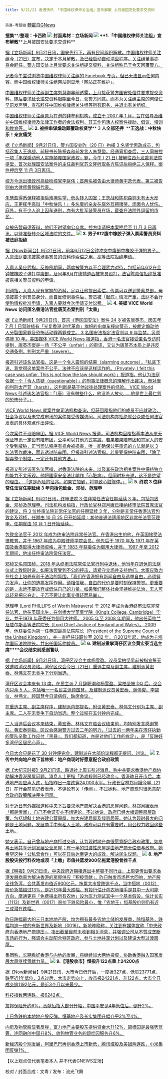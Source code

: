 ```yaml
---
title: 9/21/21 香港快讯 「中国维权律师关注组」宣布解散 上月被国安处要求交资料
---
```

`英喜-粵語組` [轉載自GNews](https://gnews.org/zh-hans/1546116/)

**搜集****/****整理：卡西欧**
![](https://assets.gnews.org/wp-content/uploads/2021/09/921fenmian.jpg)
封面素材：立场新闻
![](https://assets.gnews.org/wp-content/uploads/2021/09/Screen-Shot-2021-09-21-at-10.05.01-AM.png)
**1.****「中国维权律师关注组」宣布解散****上月被国安处要求交资料**

[据【立场新闻】9月21日讯，国安先行下，再有民间组织解散。中国维权律师关注组今（21日）宣布，决定于本月解散，及已经启动自动清盘程序。关注组董事亦将会辞任。警方国安处上月曾要求关注组提交资料，关注组称已于今天回覆警方。](https://www.thestandnews.com/politics/中國維權律師關注組宣佈解散-上月被國安處要求交資料)

[记者今午尝试浏览中国维权律师关注组的 Facebook 专页，但已无法显示任何内容。而中国维权律师关注组网站则显示「网站正在维护」。](https://www.thestandnews.com/politics/中國維權律師關注組宣佈解散-上月被國安處要求交資料)

[中国维权律师关注组副主席刘慧卿早前透露，上月接获警方国安处信件要求提交资料，随后要求延长递交资料限期至今日，获警方同意。而本为关注组主席的何俊仁早前发声明，宣布辞任中国维权律师关注组等所有职务，并退出有关组织。](https://www.thestandnews.com/politics/中國維權律師關注組宣佈解散-上月被國安處要求交資料)

[中国维权律师关注组原为在港的非牟利机构，成立于 2007 年 1 月，旨在倡导及维护中国维权律师及法律工作者的合法权利。其工作包活人权案件援助、倡议、培训和教育等。](https://www.thestandnews.com/politics/中國維權律師關注組宣佈解散-上月被國安處要求交資料)
![](https://assets.gnews.org/wp-content/uploads/2021/09/Screen-Shot-2021-09-21-at-10.05.13-AM.png)
**2. ****被控串谋煽动颠覆政权****贤学**** 3 ****人全部还押****  ****王逸战：中秋快乐！亲友痛哭**

[据【立场新闻】9月21日讯，警方国安处昨（20 日）拘捕 3 名贤学思政成员，包括召集人王逸战、前秘书长陈枳森和前发言人朱慧盈。经通宵扣查后，三人同被控一项「串谋煽动他人实施颠覆国家政权」罪，今午 ( 21 日) 被解往西九龙裁判法院提堂，首次处理国安法案件的主任裁判官苏文隆听取各方陈词后拒绝三人保释。案件押后至 11 月 3日再讯。](https://www.thestandnews.com/court/被控串謀煽動顛覆政權-賢學-3-人全部還押-王逸戰中秋快樂-親友嚎哭)

[控方今派出律政司高级检控官李庭伟；首两名被告由大律师黄宇逸代表，第三被告则由大律师黄锦娟代表。](https://www.thestandnews.com/court/被控串謀煽動顛覆政權-賢學-3-人全部還押-王逸戰中秋快樂-親友嚎哭)

[朱慧盈得悉保释被拒后难掩失望，低头转入囚室；王逸战和陈枳森则未有太大反应，王更挥手高叫「中秋快乐！」多名旁听亲友在庭外互拥嚎哭，场面令人忧伤。庭外，有不少人追上囚车送别，亦有大批军装警员在场，截查在法院外逗留的市民。](https://www.thestandnews.com/court/被控串謀煽動顛覆政權-賢學-3-人全部還押-王逸戰中秋快樂-親友嚎哭)

[众被告暂毋须答辩，他们不时望向公众席。控方申请把本案押后至 11 月 3 日再讯，以待准备转介区域法院的文件。](https://www.thestandnews.com/court/被控串謀煽動顛覆政權-賢學-3-人全部還押-王逸戰中秋快樂-親友嚎哭)
![](https://assets.gnews.org/wp-content/uploads/2021/09/Screen-Shot-2021-09-21-at-10.05.22-AM.png)
**3. ****男子****612****腹中橡胶子弹****入禀索警员资料被法庭拒绝**

[据【Now新闻台】9月21日讯，前年6月12日金钟冲突中腹部中橡胶子弹的男子，入禀法庭要求披露涉事警员的资料作索偿之用，高等法院拒绝申请。](https://news.now.com/home/local/player?newsId=450635)

[入禀人吴应武指，反修例期间，两度被警方以不合理武力对待，包括前年612在金钟被橡胶子弹打中腹部，及同年8月在德辅道西被警员殴打，法官陈嘉信拒绝批准披露相关警员资料的申请。](https://news.now.com/home/local/player?newsId=450635)

[判词指，入禀人现有掌握的资料，足以让他提出索偿，传票可以送到警察总部，毋须披露个别警员身分，而自反修例事件后，警员被「起底」情况严重，法庭不会行使酌情权批准申请，入禀人要就今次申请支付讼费。](https://news.now.com/home/local/player?newsId=450635)
![](https://assets.gnews.org/wp-content/uploads/2021/09/Screen-Shot-2021-09-21-at-10.05.30-AM.png)
**4. ****美媒**** VICE World News ****访问匿名香港法官****批唐英杰案判刑「太重」**

[据【立场新闻】9月20日讯，首宗《港区国安法》案件 24 岁被告唐英杰，因去年 7 月 1 日驾驶插有「光复香港 时代革命」旗帜的电单车撞向警员，被裁定煽动他人分裂国家罪及恐怖活动罪两罪成立。 3 名国安法指定法官判以 9 年监禁，另须停牌 10 年。美国媒体 VICE World News 报道指，香港一名法官接受匿名专访时提到，唐英杰案是一场「不公平（unfair）」的审讯，又认为唐英杰本质上是违反交通条例，判刑太严重（severe）。](https://www.thestandnews.com/politics/美媒-vice-world-news-訪問匿名香港法官-批唐英傑案判刑太重)

[报道引述该名法官指，这是一个令人震惊的结果（alarming outcome），「私底下说，我觉得这单案件不公平，法律不应该是这样运作的。（Privately, I felt this case was unfair. This is not how the law should work）」报道指，他认为法庭依据一个「令人质疑（questionable）」的刑事法律概念的理解作出裁决，而对唐的判刑太严苛（harsh），这判断是基于他过往处理案件的经验。 VICE World News 引述该名法官指：「（唐）没有做些什么，他没杀人放火……他是世上最仁慈的恐怖分子。」](https://www.thestandnews.com/politics/美媒-vice-world-news-訪問匿名香港法官-批唐英傑案判刑太重)

[VICE World News 就案件向司法机构查询，但获回覆指他们的成员不应就政治、社会争议以及未完成审讯的案件接受传媒访问，司法机构亦拒绝就公众或任何法官发表的具体观点作出评论。](https://www.thestandnews.com/politics/美媒-vice-world-news-訪問匿名香港法官-批唐英傑案判刑太重)

[今次案件不设陪审团。据 VICE World News 报道，司法机构回覆指基本法从来无保证审讯一定设有陪审团，公平可以其他方式实践，若果若果陪审团和其家人的安全受到威胁，正当司法程序有机会被损害，唯一能确保公平审讯的方法就是以 3 名法官作裁决，而非透过陪审团。但报道引述法官指，若果要保护陪审团，「除了摒弃整个制度，一定还有其他方法。」](https://www.thestandnews.com/politics/美媒-vice-world-news-訪問匿名香港法官-批唐英傑案判刑太重)

[报道又引述该匿名法官指，对香港法院的未来，以及其在政治相关案件中保持独立的能力不太乐观。他将国家安全法比喻作「心脏病」，但同时补充说，这不是绝望的理由。 「这是危险的征兆。如果它加剧，将导致心脏骤停。」](https://www.thestandnews.com/politics/美媒-vice-world-news-訪問匿名香港法官-批唐英傑案判刑太重)
![](https://assets.gnews.org/wp-content/uploads/2021/09/Screen-Shot-2021-09-21-at-10.05.40-AM.png)
**5. ****终院**** 3 ****位非常任法官任期延续**** 3 ****年****包括包致金、邓桢、范理申**

[据【立场新闻】9月21日讯，终审法院 3 位非常任法官任期延续 3 年，包括包致金、邓桢及范理申。司法机构发稿指，行政长官林郑月娥已接纳终审法院首席法官的建议，将 3 位终审法院非常任法官的任期延续 3 年，分别是非常任香港法官包致金及邓桢，任期由 10 月 25 日开始延续；其他普通法适用地区非常任法官范理申，任期就由 10 月 1 日开始延续。](https://www.thestandnews.com/politics/a終院-3-位非常任法官任期延續-3-年)

[包致金法官于 2012 年成为终审法院非常任法官。在香港出生的他，在英国接受法律教育，并于 1967 年成为中殿律师学院会员。他先后于 1970 年及 1971 年在英国及香港取得大律师资格，并于 1983 年获委任为御用大律师。 1997 年至 2012 年期间，他出任终审法院常任法官。](https://www.thestandnews.com/politics/a終院-3-位非常任法官任期延續-3-年)

[邓桢又名邓国桢，2018 年从终审法院常任法官行列中退休，他当年在退休前法庭仪式上致辞时说，如果法官受到不公的抨击，请紧守立场并支持他们。大家应致力在社会上培养有利于法治的氛围，「我们在香港拥有新闻自由及选举自由，必须努力发声，让你的选票发挥作用。请相信我，自由的代价是要时刻保持警觉。更重要的是，永远不要放弃或低估自己的力量。如果我们整体社会坚持维护法治，无人可以轻易把它夺走。千万不要让此事变得轻而易举」。](https://www.thestandnews.com/politics/a終院-3-位非常任法官任期延續-3-年)

[范理申 (Lord PHILLIPS of Worth Matravers) 于 2012 年成为香港终审法院非常任法官，他在英国出生，在剑桥大学英皇学院（King’s College, Cambridge）毕业，并于1978 年获委任为御用大律师。 2005 年至 2008 年期间，他出任英格兰及威尔斯高等法院院长（Lord Chief Justice of England and Wales）。 2009 年，他获委任为第一任英国最高法院院长（President of the Supreme Court of the United Kingdom），并一直担任该职位至 2012 年。自2012年起，他成为卡塔尔国际法院院长，并出任国际仲裁员。](https://www.thestandnews.com/politics/a終院-3-位非常任法官任期延續-3-年)
![](https://assets.gnews.org/wp-content/uploads/2021/09/Screen-Shot-2021-09-21-at-10.05.49-AM.png)
**6. ****建制派重掌湾仔区议会****黄宏泰当选主席****会议结束前感谢警队**

[据【立场新闻】9月21日讯，湾仔区议会主席杨雪盈、议员梁柏坚早前被指宣誓无效遭取消议员资格。湾仔区议会今日（21日）重选主席及副主席，建制派黄宏泰、林伟文在无竞争下分别当选。](https://www.thestandnews.com/politics/建制派重掌灣仔區議會-黃宏泰當選主席-會議結束前感謝警隊)

[湾仔区议会本来有 13 席，在民主派 7 月辞职潮和杨雪盈、梁柏坚被 DQ 后，议会内只余 5 人，包括唯一一名民主派顾国慧，及建制派议员黄宏泰、谢伟俊、李碧仪、林伟文。顾国慧今日请病假，缺席会议。](https://www.thestandnews.com/politics/建制派重掌灣仔區議會-黃宏泰當選主席-會議結束前感謝警隊)

[在重选主席、副主席程序，建制派内部提名、附议黄宏泰、林伟文分别为主席、副主席。二人在无竞争下自动当选。整个过程在五分钟内完成。](https://www.thestandnews.com/politics/建制派重掌灣仔區議會-黃宏泰當選主席-會議結束前感謝警隊)

[二人当选后会议本来结束，黄宏泰、林伟文在临会议结束前，均特别发言感谢警队。黄宏泰则指，区议会感谢警方过去二年的努力，「过去的一两年来在湾仔执勤的警队辛勤工作应付『黑暴』，我们都知道，亦是对他们工作的肯定」，是「反映好多湾仔区居民心声」。](https://www.thestandnews.com/politics/建制派重掌灣仔區議會-黃宏泰當選主席-會議結束前感謝警隊)

[今日大会只是花了 30 分钟便完会，建制派在大部份议程都无提问、讨论。](https://www.thestandnews.com/politics/建制派重掌灣仔區議會-黃宏泰當選主席-會議結束前感謝警隊)
![](https://assets.gnews.org/wp-content/uploads/2021/09/Screen-Shot-2021-09-21-at-10.05.59-AM.png)
**7. ****传中共向地产商下旨****林郑：地产商现时好愿意配合政府政策**

[据【大纪元时报】9月21日讯，路透社上周五引述消息，称中共要求香港地产商协助解决香港房屋问题，消息人士更指「游戏规则已经改变」。香港昨日开市后，本港地产股应声大跌，恒指昨日一度跌穿24,000水平。行政长官林郑月娥今早（21日）在行会前见记者表示，不评论有关「传闻」，不过她称，地产商现时很愿意配合政府政策解决民生问题。](https://hk.epochtimes.com/news/2021-09-21/41730084)

[对于近日有外媒报道称中央下旨要求地产商解决香港的房屋问题，林郑月娥表示「都是传闻」，自己不会证实亦不想评论。不过她说，政府已经大幅调整房屋政策，包括倾斜土地兴建公营房屋、加大兴建居屋及绿置居等。她认为现时最大的问题是土地问题，发展商手中有私人土地，政府可以在有需要时，用公权力收回这些土地。](https://hk.epochtimes.com/news/2021-09-21/41730084)

[她又表示，自己曾与地产商打过交道，认为现时地产商很愿意配合政府政策，如参与土地共享计划发展公营房屋；有一半的过渡性房屋是由地产商无偿借与政府。她希望这种「公私营合作」可以在日后达至更大的成效，解决民生议题。](https://hk.epochtimes.com/news/2021-09-21/41730084)
![](https://assets.gnews.org/wp-content/uploads/2021/09/Screen-Shot-2021-09-21-at-10.06.06-AM.png)
**8. ****地产股股灾****投行料农地或须「上缴」****市值共蒸发****900****亿****拖累港股曾挫千点**

[据【明报】9月21日讯，中央政府近期接连出手整顿不同行业，上周更传出要求香港发展商需为解决香港的房屋供应「积极贡献」，昨日触发市场巨大回响，地产股全线急泻，合共蒸发市值近900亿元，拖累大市曾跌逾千点，当中恒地（0012）股价急插超过13%，是近13年最大跌幅。有投行估计向农地埋手是其中一大可能方向，摩通更将「免费捐出所有农地」设为压力测试其中一个基本假设，估计长实（1113）及新世界（0017）股价下跌风险最小，惟「农地王」恒基股价则仍有近三成潜在跌幅。](https://news.mingpao.com/pns/經濟/article/20210921/s00004/1632163853974/地產股股災-投行料農地或須「上繳」-市值共蒸發900億-拖累港股曾挫千點)

[昨日跌幅最大的三只本地地产股，均为拥有最多农地土储的发展商，除恒基外，跌幅均逾一成的有新世界及新地（0016）。新地昨晚称，关注到有媒体宣称「中央政府向香港地产商施压」，指出截至目前未收到相关消息，并强调公司从不赞成垄断市场的行为，强调会主动配合特区政府，参与土地共享计划以及建设大型过渡房屋。](https://news.mingpao.com/pns/經濟/article/20210921/s00004/1632163853974/地產股股災-投行料農地或須「上繳」-市值共蒸發900億-拖累港股曾挫千點)

[集团称，长期看好香港与内地的发展，将继续加大两地投资，协助香港融入国家发展大局继续贡献力量。](https://news.mingpao.com/pns/經濟/article/20210921/s00004/1632163853974/地產股股災-投行料農地或須「上繳」-市值共蒸發900億-拖累港股曾挫千點)
![](https://assets.gnews.org/wp-content/uploads/2021/09/Screen-Shot-2021-09-21-at-10.06.17-AM.png)
**9.****【港股收市】恒指升****122****点****重上****24200****点**

[据【Now新闻台】9月21日讯，大市今日低开后，一度挫327点，低见23771点，跌至近1年低位，3点过后，大市走势向上，收市报24221点，升122点。大市全日成交逾1192亿元，是近3个月以来最少。](https://news.now.com/home/finance/player?newsId=450642)

[科技指数两连跌，报6242点。](https://news.now.com/home/finance/player?newsId=450642)

[友邦保险升约6%，贡献恒指大部分升幅，中国平安见4年低位后，倒升2%。](https://news.now.com/home/finance/player?newsId=450642)

[上日急跌的本地地产股反弹，恒基地产及长实集团升幅介乎2%至4%。](https://news.now.com/home/finance/player?newsId=450642)

[内房及物管股显著反弹，富力地产主要股东提供资金大升12%，碧桂园是最强势蓝筹，连同融创中国升8%，收购物管业务的碧桂园服务升6%。](https://news.now.com/home/finance/player?newsId=450642)

[新经济股个别发展，阿里巴巴再创香港上市新低，腾讯控股及美团两连跌，小米集团反弹1%。](https://news.now.com/home/finance/player?newsId=450642)

【以上观点仅代表笔者本人 并不代表GNEWS立场】

校对 / 封面合成：文粤 / 发布：流光飞舞
